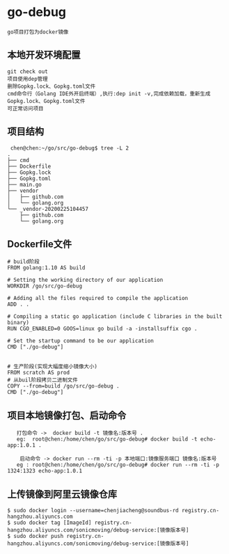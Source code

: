 # go-debug
    go项目打包为docker镜像

## 本地开发环境配置
    git check out 
    项目使用dep管理
    删除Gopkg.lock、Gopkg.toml文件
    cmd命令行（Golang IDE外开启终端）,执行:dep init -v,完成依赖加载，重新生成Gopkg.lock、Gopkg.toml文件
    可正常访问项目
 
 ## 项目结构
     chen@chen:~/go/src/go-debug$ tree -L 2
    .
    ├── cmd
    ├── Dockerfile
    ├── Gopkg.lock
    ├── Gopkg.toml
    ├── main.go
    ├── vendor
    │   ├── github.com
    │   └── golang.org
    └── _vendor-20200225104457
        ├── github.com
        └── golang.org

##  Dockerfile文件
    # build阶段
    FROM golang:1.10 AS build

    # Setting the working directory of our application
    WORKDIR /go/src/go-debug

    # Adding all the files required to compile the application
    ADD . .

    # Compiling a static go application (include C libraries in the built binary)
    RUN CGO_ENABLED=0 GOOS=linux go build -a -installsuffix cgo .

    # Set the startup command to be our application
    CMD ["./go-debug"]


    # 生产阶段(实现大幅度缩小镜像大小)
    FROM scratch AS prod
    # 从buil阶段拷贝二进制文件
    COPY --from=build /go/src/go-debug .
    CMD ["./go-debug"]

 
 ## 项目本地镜像打包、启动命令
       打包命令 ->  docker build -t 镜像名:版本号 .
       eg:  root@chen:/home/chen/go/src/go-debug# docker build -t echo-app:1.0.1 .
        
        启动命令 -> docker run --rm -ti -p 本地端口:镜像服务端口 镜像名:版本号
       eg : root@chen:/home/chen/go/src/go-debug# docker run --rm -ti -p 1324:1323 echo-app:1.0.1
    
    
## 上传镜像到阿里云镜像仓库
    $ sudo docker login --username=chenjiacheng@soundbus-rd registry.cn-hangzhou.aliyuncs.com
    $ sudo docker tag [ImageId] registry.cn-hangzhou.aliyuncs.com/sonicmoving/debug-service:[镜像版本号]
    $ sudo docker push registry.cn-hangzhou.aliyuncs.com/sonicmoving/debug-service:[镜像版本号]    
